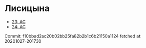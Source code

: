 # Лисицына
- [23: AC](23.md)
- [24: AC](24.md)

Commit: f10bbad2ac20b02bb25fa82b2b1c6b21150a1124
 fetched at: 20201027-201730
